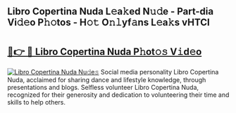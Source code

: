 ## Libro Copertina Nuda L𝚎a𝚔ed N𝚞𝚍e - Part-dia Vi𝚍𝚎o P𝚑𝚘tos - H𝚘𝚝 O𝚗𝚕yf𝚊ns L𝚎a𝚔s vHTCI

# <h2><a href="http://kf71qk6.oniu.top/?m=Libro+Copertina+Nuda">🔗👉 🔴 Libro Copertina Nuda P𝚑ot𝚘𝚜 V𝚒d𝚎o</a></h2>

[![Libro Copertina Nuda Nu𝚍e𝚜](https://i.imgur.com/0qMVB7G.gif)](http://kf71qk6.oniu.top/?m=Libro+Copertina+Nuda)
Social media personality Libro Copertina Nuda, acclaimed for sharing dance and lifestyle knowledge, through presentations and blogs. Selfless volunteer Libro Copertina Nuda, recognized for their generosity and dedication to volunteering their time and skills to help others.  
